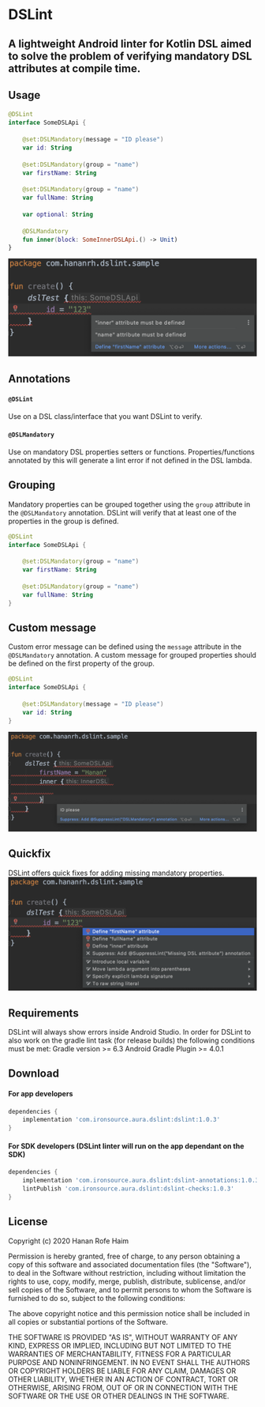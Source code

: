 DSLint
============

A lightweight Android linter for Kotlin DSL aimed to solve the problem of verifying mandatory DSL attributes at compile time.
---
 
Usage
---
```kotlin
@DSLint
interface SomeDSLApi {

    @set:DSLMandatory(message = "ID please")
    var id: String

    @set:DSLMandatory(group = "name")
    var firstName: String

    @set:DSLMandatory(group = "name")
    var fullName: String

    var optional: String

    @DSLMandatory
    fun inner(block: SomeInnerDSLApi.() -> Unit)
}
```

![Sample](images/sample.png)

Annotations
---
#### `@DSLint`
Use on a DSL class/interface that you want DSLint to verify.

#### `@DSLMandatory`
Use on mandatory DSL properties setters or functions.
Properties/functions annotated by this will generate a lint error if not
defined in the DSL lambda.

Grouping
---
Mandatory properties can be grouped together using the `group` attribute
in the `@DSLMandatory` annotation.
DSLint will verify that at least one of the properties in the group is defined.
```kotlin
@DSLint
interface SomeDSLApi {

    @set:DSLMandatory(group = "name")
    var firstName: String

    @set:DSLMandatory(group = "name")
    var fullName: String
}
```

Custom message
---
Custom error message can be defined using the `message` attribute in the `@DSLMandatory` annotation.
A custom message for grouped properties should be defined on the first property of the group.
```kotlin
@DSLint
interface SomeDSLApi {

    @set:DSLMandatory(message = "ID please")
    var id: String
}
```
![Sample](images/sample_custom.png)

Quickfix
---
DSLint offers quick fixes for adding missing mandatory properties. 
![Sample](images/sample_quickfix.png)

Requirements
--------
DSLint will always show errors inside Android Studio.
In order for DSLint to also work on the gradle lint task (for release builds) the following conditions must be met:
Gradle version >= 6.3
Android Gradle Plugin >= 4.0.1

Download
--------
#### For app developers
```groovy
dependencies {
    implementation 'com.ironsource.aura.dslint:dslint:1.0.3'
}
```

#### For SDK developers (DSLint linter will run on the app dependant on the SDK)
```groovy
dependencies {
    implementation 'com.ironsource.aura.dslint:dslint-annotations:1.0.3'
    lintPublish 'com.ironsource.aura.dslint:dslint-checks:1.0.3'
}
```

License
-------

Copyright (c) 2020 Hanan Rofe Haim

Permission is hereby granted, free of charge, to any person obtaining a copy
of this software and associated documentation files (the "Software"), to deal
in the Software without restriction, including without limitation the rights
to use, copy, modify, merge, publish, distribute, sublicense, and/or sell
copies of the Software, and to permit persons to whom the Software is
furnished to do so, subject to the following conditions:

The above copyright notice and this permission notice shall be included in all
copies or substantial portions of the Software.

THE SOFTWARE IS PROVIDED "AS IS", WITHOUT WARRANTY OF ANY KIND, EXPRESS OR
IMPLIED, INCLUDING BUT NOT LIMITED TO THE WARRANTIES OF MERCHANTABILITY,
FITNESS FOR A PARTICULAR PURPOSE AND NONINFRINGEMENT. IN NO EVENT SHALL THE
AUTHORS OR COPYRIGHT HOLDERS BE LIABLE FOR ANY CLAIM, DAMAGES OR OTHER
LIABILITY, WHETHER IN AN ACTION OF CONTRACT, TORT OR OTHERWISE, ARISING FROM,
OUT OF OR IN CONNECTION WITH THE SOFTWARE OR THE USE OR OTHER DEALINGS IN THE
SOFTWARE.
